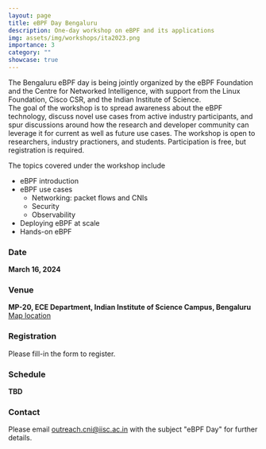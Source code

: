 ```yaml
---
layout: page
title: eBPF Day Bengaluru
description: One-day workshop on eBPF and its applications
img: assets/img/workshops/ita2023.png
importance: 3
category: ""
showcase: true
---
```

The Bengaluru eBPF day is being jointly organized by the eBPF Foundation and the Centre for Networked Intelligence, with support from the Linux Foundation, Cisco CSR, and the Indian Institute of Science.
<br>
The goal of the workshop is to spread awareness about the eBPF technology, discuss novel use cases from active industry participants, and spur discussions around how the research and developer community can leverage it for current as well as future use cases.
The workshop is open to researchers, industry practioners, and students. Participation is free, but registration is required.

The topics covered under the workshop include
- eBPF introduction
- eBPF use cases
    - Networking: packet flows and CNIs
    - Security
    - Observability
- Deploying eBPF at scale
- Hands-on eBPF

### Date
**March 16, 2024**

### Venue
**MP-20, ECE Department, Indian Institute of Science Campus, Bengaluru**
<br>
[Map location](https://maps.app.goo.gl/Fh4aLVnSKo5ivjS17)

### Registration
Please fill-in the form to register.

### Schedule 
**TBD**

### Contact
Please email [outreach.cni@iisc.ac.in](mailto:outreach.cni@iisc.ac.in) with the subject "eBPF Day" for further details.

